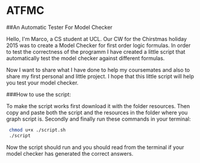 # ATFMC
##An Automatic Tester For Model Checker

Hello, I'm Marco, a CS student at UCL. Our CW for the Chirstmas holiday 2015 was to create
a Model Checker for first order logic formulas. In order to test the correctness of the programm 
I have created a little script that automatically test the model checker against different formulas.

Now I want to share what I have done to help my coursemates and also to share my first personal and little
project. I hope that this little script will help you test your model checker. 

###How to use the script:

To make the script works first download it with the folder resources. Then copy and paste both the script and the resources
in the folder where you graph script is. 
Secondly and finally run these commands in your terminal: 
```sh
 chmod u+x ./script.sh
 ./script
```
Now the script should run and you should read from the terminal if your model checker has generated the 
correct answers. 
